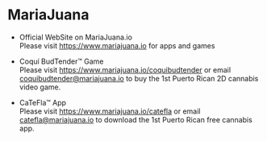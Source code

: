 # MariaJuana
- Official WebSite on MariaJuana.io<br>
Please visit https://www.mariajuana.io for apps and games

- Coquí BudTender™ Game<br>
Please visit https://www.mariajuana.io/coquibudtender or email coquibudtender@mariajuana.io to buy the 1st Puerto Rican 2D cannabis video game.

- CaTeFla™ App<br>
Please visit https://www.mariajuana.io/catefla or email catefla@mariajuana.io to download the 1st Puerto Rican free cannabis app.


